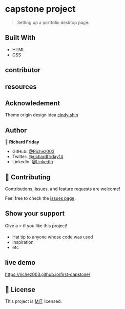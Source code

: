 # capstone project

> Setting up a portfolio desktop page.
## Built With

- HTML
- CSS

## contributor

## resources

## Acknowledement
Theme origin design idea [cindy shin](https://www.behance.net/adagio07)

## Author
👤 **Richard Friday**

- GitHub: [@Richez003](https://github.com/Richez003)
- Twitter: [@richardfriday14](https://twitter.com/richardfriday14)
- LinkedIn: [@LinkedIn](https://www.linkedin.com/in/richard-friday-54980718a)


## 🤝 Contributing

Contributions, issues, and feature requests are welcome!

Feel free to check the [issues page](../../issues/).

## Show your support

Give a ⭐️ if you like this project!

- Hat tip to anyone whose code was used
- Inspiration
- etc

## live demo
https://richez003.github.io/first-capstone/

## 📝 License

This project is [MIT](./MIT.md) licensed.
